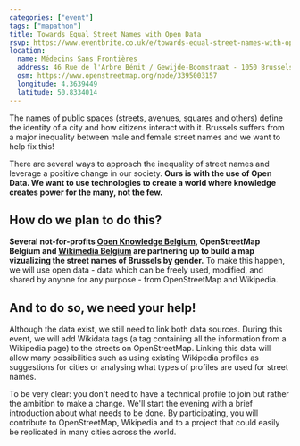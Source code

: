 ```yaml
---
categories: ["event"]
tags: ["mapathon"]
title: Towards Equal Street Names with Open Data
rsvp: https://www.eventbrite.co.uk/e/towards-equal-street-names-with-open-data-registration-92536026747
location:
  name: Médecins Sans Frontières
  address: 46 Rue de l'Arbre Bénit / Gewijde-Boomstraat - 1050 Brussels
  osm: https://www.openstreetmap.org/node/3395003157
  longitude: 4.3639449
  latitude: 50.8334014
---
```


The names of public spaces (streets, avenues, squares and others) define the identity of a city and how citizens interact with it. Brussels suffers from a major inequality between male and female street names and we want to help fix this!

There are several ways to approach the inequality of street names and leverage a positive change in our society. **Ours is with the use of Open Data. We want to use technologies to create a world where knowledge creates power for the many, not the few.**

## How do we plan to do this?

**Several not-for-profits [Open Knowledge Belgium](https://be.okfn.org/), OpenStreetMap Belgium and [Wikimedia Belgium](https://be.wikimedia.org/wiki/Wikimedia_Belgium) are partnering up to build a map vizualizing the street names of Brussels by gender.** To make this happen, we will use open data - data which can be freely used, modified, and shared by anyone for any purpose - from OpenStreetMap and Wikipedia.

## And to do so, we need your help!

Although the data exist, we still need to link both data sources. During this event, we will add Wikidata tags (a tag containing all the information from a Wikipedia page) to the streets on OpenStreetMap. Linking this data will allow many possibilities such as using existing Wikipedia profiles as suggestions for cities or analysing what types of profiles are used for street names.

To be very clear: you don't need to have a technical profile to join but rather the ambition to make a change. We'll start the evening with a brief introduction about what needs to be done. By participating, you will contribute to OpenStreetMap, Wikipedia and to a project that could easily be replicated in many cities across the world.
